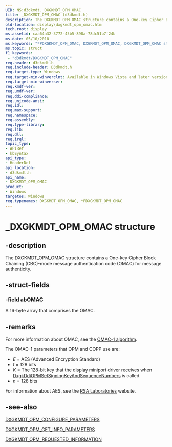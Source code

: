 ```yaml
---
UID: NS:d3dkmdt._DXGKMDT_OPM_OMAC
title: _DXGKMDT_OPM_OMAC (d3dkmdt.h)
description: The DXGKMDT_OPM_OMAC structure contains a One-key Cipher Block Chaining (CBC)-mode message authentication code (OMAC) for message authenticity.
old-location: display\dxgkmdt_opm_omac.htm
tech.root: display
ms.assetid: caa64a32-3772-45b5-898a-78dc51b7f24b
ms.date: 05/10/2018
ms.keywords: "*PDXGKMDT_OPM_OMAC, DXGKMDT_OPM_OMAC, DXGKMDT_OPM_OMAC structure [Display Devices], DmStructs_8c3b7364-5055-4152-b7ed-4e2d1d910dd4.xml, PDXGKMDT_OPM_OMAC, PDXGKMDT_OPM_OMAC structure pointer [Display Devices], _DXGKMDT_OPM_OMAC, d3dkmdt/DXGKMDT_OPM_OMAC, d3dkmdt/PDXGKMDT_OPM_OMAC, display.dxgkmdt_opm_omac"
ms.topic: struct
f1_keywords:
 - "d3dkmdt/DXGKMDT_OPM_OMAC"
req.header: d3dkmdt.h
req.include-header: D3dkmdt.h
req.target-type: Windows
req.target-min-winverclnt: Available in Windows Vista and later versions of the Windows operating systems.
req.target-min-winversvr: 
req.kmdf-ver: 
req.umdf-ver: 
req.ddi-compliance: 
req.unicode-ansi: 
req.idl: 
req.max-support: 
req.namespace: 
req.assembly: 
req.type-library: 
req.lib: 
req.dll: 
req.irql: 
topic_type:
- APIRef
- kbSyntax
api_type:
- HeaderDef
api_location:
- d3dkmdt.h
api_name:
- DXGKMDT_OPM_OMAC
product:
- Windows
targetos: Windows
req.typenames: DXGKMDT_OPM_OMAC, *PDXGKMDT_OPM_OMAC
---
```


# _DXGKMDT_OPM_OMAC structure


## -description


The DXGKMDT_OPM_OMAC structure contains a One-key Cipher Block Chaining (CBC)-mode message authentication code (OMAC) for message authenticity.


## -struct-fields




### -field abOMAC

A 16-byte array that comprises the OMAC.


## -remarks



For more information about OMAC, see the <a href="https://go.microsoft.com/fwlink/p/?linkid=70417">OMAC-1 algorithm</a>. 

The OMAC-1 parameters that OPM and COPP use are:

<ul>
<li>
<i>E</i> = AES (Advanced Encryption Standard)

</li>
<li>
<i>t</i> = 128 bits

</li>
<li>
<i>K</i> = The 128-bit key that the display miniport driver receives when <a href="https://docs.microsoft.com/windows-hardware/drivers/ddi/content/dispmprt/nc-dispmprt-dxgkddi_opm_set_signing_key_and_sequence_numbers">DxgkDdiOPMSetSigningKeyAndSequenceNumbers</a> is called.

</li>
<li>
<i>n</i> = 128 bits 

</li>
</ul>
For information about AES, see the <a href="https://go.microsoft.com/fwlink/p/?linkid=70411">RSA Laboratories</a> website. 




## -see-also




<a href="https://docs.microsoft.com/windows-hardware/drivers/ddi/content/d3dkmdt/ns-d3dkmdt-_dxgkmdt_opm_configure_parameters">DXGKMDT_OPM_CONFIGURE_PARAMETERS</a>



<a href="https://docs.microsoft.com/windows-hardware/drivers/ddi/content/d3dkmdt/ns-d3dkmdt-_dxgkmdt_opm_get_info_parameters">DXGKMDT_OPM_GET_INFO_PARAMETERS</a>



<a href="https://docs.microsoft.com/windows-hardware/drivers/ddi/content/d3dkmdt/ns-d3dkmdt-_dxgkmdt_opm_requested_information">DXGKMDT_OPM_REQUESTED_INFORMATION</a>
 

 

